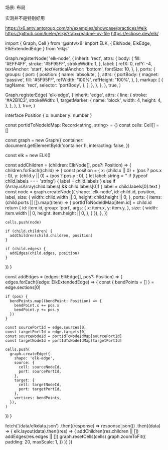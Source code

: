 场景: 布局

实测并不是特别好用

https://x6.antv.antgroup.com/zh/examples/showcase/practices/#elk
https://github.com/kieler/elkjs?tab=readme-ov-file
https://eclipse.dev/elk/

import { Graph, Cell } from '@antv/x6'
import ELK, { ElkNode, ElkEdge, ElkExtendedEdge } from 'elkjs'

Graph.registerNode(
  'elk-node',
  {
    inherit: 'rect',
    attrs: {
      body: {
        fill: '#EFF4FF',
        stroke: '#5F95FF',
        strokeWidth: 1,
      },
      label: {
        refX: 0,
        refY: -4,
        textAnchor: 'start',
        textVerticalAnchor: 'bottom',
        fontSize: 10,
      },
    },
    ports: {
      groups: {
        port: {
          position: {
            name: 'absolute',
          },
          attrs: {
            portBody: {
              magnet: 'passive',
              fill: '#5F95FF',
              refWidth: '100%',
              refHeight: '100%',
            },
          },
          markup: [
            {
              tagName: 'rect',
              selector: 'portBody',
            },
          ],
        },
      },
    },
  },
  true,
)

Graph.registerEdge(
  'elk-edge',
  {
    inherit: 'edge',
    attrs: {
      line: {
        stroke: '#A2B1C3',
        strokeWidth: 1,
        targetMarker: {
          name: 'block',
          width: 4,
          height: 4,
        },
      },
    },
  },
  true,
)

interface Position {
  x: number
  y: number
}

const portIdToNodeIdMap: Record<string, string> = {}
const cells: Cell[] = []

const graph = new Graph({
  container: document.getElementById('container')!,
  interacting: false,
})

const elk = new ELK()

const addChildren = (children: ElkNode[], pos?: Position) => {
  children.forEach((child) => {
    const position = {
      x: (child.x || 0) + (pos ? pos.x : 0),
      y: (child.y || 0) + (pos ? pos.y : 0),
    }
    let label: string = ''
    if (typeof child.labels === 'string') {
      label = child.labels
    } else if (Array.isArray(child.labels) && child.labels[0]) {
      label = child.labels[0].text
    }
    const node = graph.createNode({
      shape: 'elk-node',
      id: child.id,
      position,
      label,
      size: {
        width: child.width || 0,
        height: child.height || 0,
      },
      ports: {
        items: (child.ports || []).map((item) => {
          portIdToNodeIdMap[item.id] = child.id
          return {
            id: item.id,
            group: 'port',
            args: {
              x: item.x,
              y: item.y,
            },
            size: {
              width: item.width || 0,
              height: item.height || 0,
            },
          }
        }),
      },
    })

    cells.push(node)

    if (child.children) {
      addChildren(child.children, position)
    }

    if (child.edges) {
      addEdges(child.edges, position)
    }
  })
}

const addEdges = (edges: ElkEdge[], pos?: Position) => {
  edges.forEach((edge: ElkExtendedEdge) => {
    const { bendPoints = [] } = edge.sections[0]

    if (pos) {
      bendPoints.map((bendPoint: Position) => {
        bendPoint.x += pos.x
        bendPoint.y += pos.y
      })
    }

    const sourcePortId = edge.sources[0]
    const targetPortId = edge.targets[0]
    const sourceNodeId = portIdToNodeIdMap[sourcePortId]
    const targetNodeId = portIdToNodeIdMap[targetPortId]

    cells.push(
      graph.createEdge({
        shape: 'elk-edge',
        source: {
          cell: sourceNodeId,
          port: sourcePortId,
        },
        target: {
          cell: targetNodeId,
          port: targetPortId,
        },
        vertices: bendPoints,
      }),
    )
  })
}

fetch('/data/elkdata.json')
  .then((response) => response.json())
  .then((data) => {
    elk.layout(data).then((res) => {
      addChildren(res.children || [])
      addEdges(res.edges || [])
      graph.resetCells(cells)
      graph.zoomToFit({
        padding: 20,
        maxScale: 1,
      })
    })
  })
